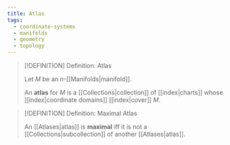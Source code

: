 ```yaml
---
title: Atlas
tags:
  - coordinate-systems
  - manifolds
  - geometry
  - topology
---
```


>[!DEFINITION] Definition: Atlas
>
>Let $M$ be an $n$-[[Manifolds|manifold]].
>
>An **atlas** for $M$ is a [[Collections|collection]] of [[index|charts]] whose [[index|coordinate domains]] [[index|cover]] $M$.
>

>[!DEFINITION] Definition: Maximal Atlas
>
>An [[Atlases|atlas]] is **maximal** iff it is not a [[Collections|subcollection]] of another [[Atlases|atlas]].
>